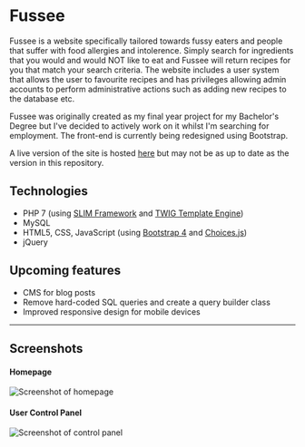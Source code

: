# Fussee
Fussee is a website specifically tailored towards fussy eaters and people that suffer with food allergies and intolerence. Simply search for ingredients that you would and would NOT like to eat and Fussee will return recipes for you that match your search criteria. The website includes a user system that allows the user to favourite recipes and has privileges allowing admin accounts to perform administrative actions such as adding new recipes to the database etc.

Fussee was originally created as my final year project for my Bachelor's Degree but I've decided to actively work on it whilst I'm searching for employment. The front-end is currently being redesigned using Bootstrap.

A live version of the site is hosted [here](https://jeimi.dev) but may not be as up to date as the version in this repository.


## Technologies
* PHP 7 (using [SLIM Framework](http://www.slimframework.com/) and [TWIG Template Engine](https://twig.symfony.com/))
* MySQL
* HTML5, CSS, JavaScript (using [Bootstrap 4](https://getbootstrap.com/) and [Choices.js](https://github.com/jshjohnson/Choices))
* jQuery


## Upcoming features
* CMS for blog posts
* Remove hard-coded SQL queries and create a query builder class
* Improved responsive design for mobile devices

---

## Screenshots
#### Homepage
![Screenshot of homepage](https://i.imgur.com/JyHRU7o.png)
#### User Control Panel
![Screenshot of control panel](https://i.imgur.com/aGDJVvM.png)
